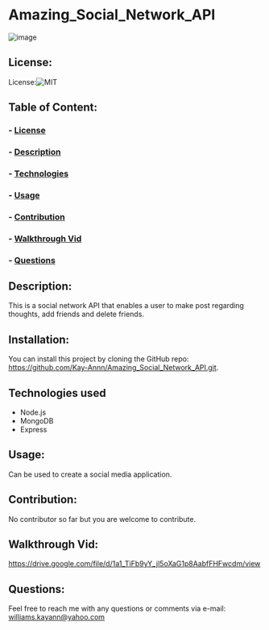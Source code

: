 # Amazing_Social_Network_API

![image](https://user-images.githubusercontent.com/56706010/214906057-cd24e72c-2018-4098-b442-a5144da12219.png)

  ## License: 
  License:![MIT](https://img.shields.io/badge/License-MIT-yellow.svg)

  ## Table of Content:
  ### - [License](#License)
  ### - [Description](#Description)
  ### - [Technologies](#Technologies)
  ### - [Usage](#Usage)
  ### - [Contribution](#Contribution)
  ### - [Walkthrough Vid](#WalkthroughVid)
  ### - [Questions](#Questions)


## Description:
This is a social network API that enables a user to make post regarding thoughts, add friends and delete friends.

## Installation:
You can install this project by cloning the GitHub repo:  https://github.com/Kay-Annn/Amazing_Social_Network_API.git. 

## Technologies used
- Node.js
- MongoDB
- Express

## Usage:
Can be used to create a social media application. 

## Contribution:
No contributor so far but you are welcome to contribute. 

## Walkthrough Vid:
https://drive.google.com/file/d/1a1_TiFb9yY_jl5oXaG1p8AabfFHFwcdm/view

## Questions:
Feel free to reach me with any questions or comments via e-mail: williams.kayann@yahoo.com

